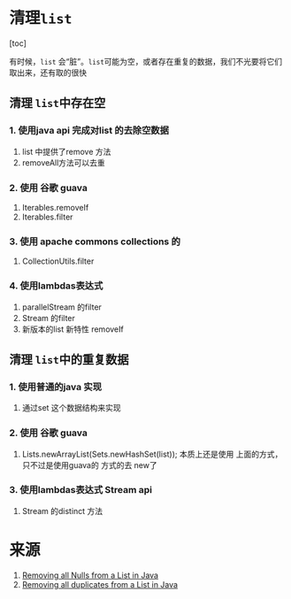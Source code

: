 # 清理`list`
[toc]

有时候，`list` 会“脏”。`list`可能为空，或者存在重复的数据，我们不光要将它们取出来，还有取的很快

## 清理 `list`中存在空
### 1. 使用java api 完成对list 的去除空数据
1. list 中提供了remove 方法 
2. removeAll方法可以去重
### 2. 使用 谷歌 guava
1. Iterables.removeIf 
2. Iterables.filter
### 3. 使用 apache commons collections 的
1. CollectionUtils.filter
### 4. 使用lambdas表达式
1. parallelStream 的filter 
2. Stream 的filter 
3. 新版本的list 新特性 removeIf

## 清理 `list`中的重复数据
### 1. 使用普通的java 实现
1. 通过set 这个数据结构来实现
### 2. 使用 谷歌 guava
1. Lists.newArrayList(Sets.newHashSet(list)); 本质上还是使用 上面的方式， 只不过是使用guava的 方式的去 new了
### 3.  使用lambdas表达式 Stream api
1. Stream 的distinct 方法

# 来源
1. [Removing all Nulls from a List in Java](http://www.baeldung.com/java-remove-nulls-from-list?utm_source=email-newsletter&utm_medium=email&utm_campaign=auto_36_java&tl_inbound=1&tl_target_all=1&tl_period_type=3)
2. [Removing all duplicates from a List in Java](http://www.baeldung.com/java-remove-duplicates-from-list?utm_source=email-newsletter&utm_medium=email&utm_campaign=auto_36_java&tl_inbound=1&tl_target_all=1&tl_period_type=3)